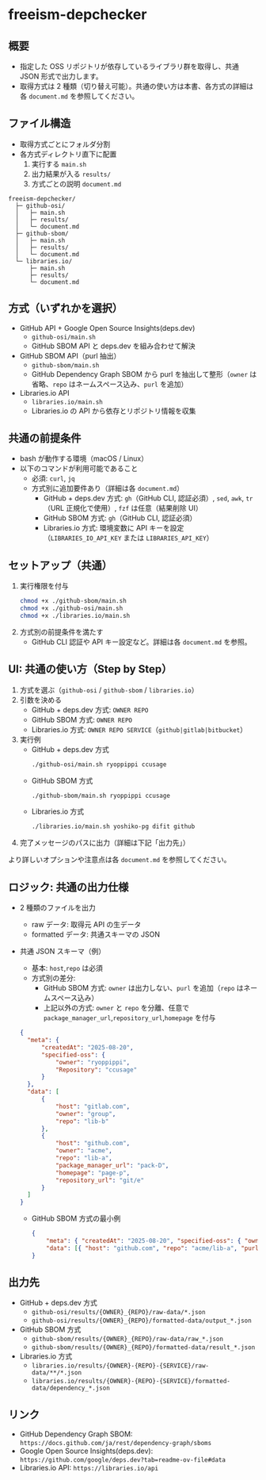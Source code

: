 # freeism-depchecker

## 概要

- 指定した OSS リポジトリが依存しているライブラリ群を取得し、共通 JSON 形式で出力します。
- 取得方式は 2 種類（切り替え可能）。共通の使い方は本書、各方式の詳細は各 `document.md` を参照してください。

## ファイル構造

- 取得方式ごとにフォルダ分割
- 各方式ディレクトリ直下に配置
  1. 実行する `main.sh`
  2. 出力結果が入る `results/`
  3. 方式ごとの説明 `document.md`

```
freeism-depchecker/
  ├─ github-osi/
  │   ├─ main.sh
  │   ├─ results/
  │   └─ document.md
  ├─ github-sbom/
  │   ├─ main.sh
  │   ├─ results/
  │   └─ document.md
  └─ libraries.io/
      ├─ main.sh
      ├─ results/
      └─ document.md
```

## 方式（いずれかを選択）

- GitHub API + Google Open Source Insights(deps.dev)
  - `github-osi/main.sh`
  - GitHub SBOM API と deps.dev を組み合わせて解決
- GitHub SBOM API（purl 抽出）
  - `github-sbom/main.sh`
  - GitHub Dependency Graph SBOM から purl を抽出して整形（`owner` は省略、`repo` はネームスペース込み、`purl` を追加）
- Libraries.io API
  - `libraries.io/main.sh`
  - Libraries.io の API から依存とリポジトリ情報を収集

## 共通の前提条件

- bash が動作する環境（macOS / Linux）
- 以下のコマンドが利用可能であること
  - 必須: `curl`, `jq`
  - 方式別に追加要件あり（詳細は各 `document.md`）
    - GitHub + deps.dev 方式: `gh`（GitHub CLI, 認証必須）, `sed`, `awk`, `tr`（URL 正規化で使用）, `fzf` は任意（結果削除 UI）
    - GitHub SBOM 方式: `gh`（GitHub CLI, 認証必須）
    - Libraries.io 方式: 環境変数に API キーを設定（`LIBRARIES_IO_API_KEY` または `LIBRARIES_API_KEY`）

## セットアップ（共通）

1. 実行権限を付与
   ```bash
   chmod +x ./github-sbom/main.sh
   chmod +x ./github-osi/main.sh
   chmod +x ./libraries.io/main.sh
   ```
2. 方式別の前提条件を満たす
   - GitHub CLI 認証や API キー設定など。詳細は各 `document.md` を参照。

## UI: 共通の使い方（Step by Step）

1. 方式を選ぶ（`github-osi` / `github-sbom` / `libraries.io`）
2. 引数を決める
   - GitHub + deps.dev 方式: `OWNER REPO`
   - GitHub SBOM 方式: `OWNER REPO`
   - Libraries.io 方式: `OWNER REPO SERVICE`（`github|gitlab|bitbucket`）
3. 実行例
   - GitHub + deps.dev 方式
     ```bash
     ./github-osi/main.sh ryoppippi ccusage
     ```
   - GitHub SBOM 方式
     ```bash
     ./github-sbom/main.sh ryoppippi ccusage
     ```
   - Libraries.io 方式
     ```bash
     ./libraries.io/main.sh yoshiko-pg difit github
     ```
4. 完了メッセージのパスに出力（詳細は下記「出力先」）

より詳しいオプションや注意点は各 `document.md` を参照してください。

## ロジック: 共通の出力仕様

- 2 種類のファイルを出力

  - raw データ: 取得元 API の生データ
  - formatted データ: 共通スキーマの JSON

- 共通 JSON スキーマ（例）

  - 基本: `host`,`repo` は必須
  - 方式別の差分:
    - GitHub SBOM 方式: `owner` は出力しない、`purl` を追加（`repo` はネームスペース込み）
    - 上記以外の方式: `owner` と `repo` を分離、任意で `package_manager_url`,`repository_url`,`homepage` を付与

  ```json
  {
  	"meta": {
  		"createdAt": "2025-08-20",
  		"specified-oss": {
  			"owner": "ryoppippi",
  			"Repository": "ccusage"
  		}
  	},
  	"data": [
  		{
  			"host": "gitlab.com",
  			"owner": "group",
  			"repo": "lib-b"
  		},
  		{
  			"host": "github.com",
  			"owner": "acme",
  			"repo": "lib-a",
  			"package_manager_url": "pack-D",
  			"homepage": "page-p",
  			"repository_url": "git/e"
  		}
  	]
  }
  ```

  - GitHub SBOM 方式の最小例
    ```json
    {
    	"meta": { "createdAt": "2025-08-20", "specified-oss": { "owner": "ryoppippi", "Repository": "ccusage" } },
    	"data": [{ "host": "github.com", "repo": "acme/lib-a", "purl": "pkg:github/acme/lib-a@1.2.3" }]
    }
    ```

## 出力先

- GitHub + deps.dev 方式
  - `github-osi/results/{OWNER}_{REPO}/raw-data/*.json`
  - `github-osi/results/{OWNER}_{REPO}/formatted-data/output_*.json`
- GitHub SBOM 方式
  - `github-sbom/results/{OWNER}_{REPO}/raw-data/raw_*.json`
  - `github-sbom/results/{OWNER}_{REPO}/formatted-data/result_*.json`
- Libraries.io 方式
  - `libraries.io/results/{OWNER}-{REPO}-{SERVICE}/raw-data/**/*.json`
  - `libraries.io/results/{OWNER}-{REPO}-{SERVICE}/formatted-data/dependency_*.json`

## リンク

- GitHub Dependency Graph SBOM: `https://docs.github.com/ja/rest/dependency-graph/sboms`
- Google Open Source Insights(deps.dev): `https://github.com/google/deps.dev?tab=readme-ov-file#data`
- Libraries.io API: `https://libraries.io/api`
